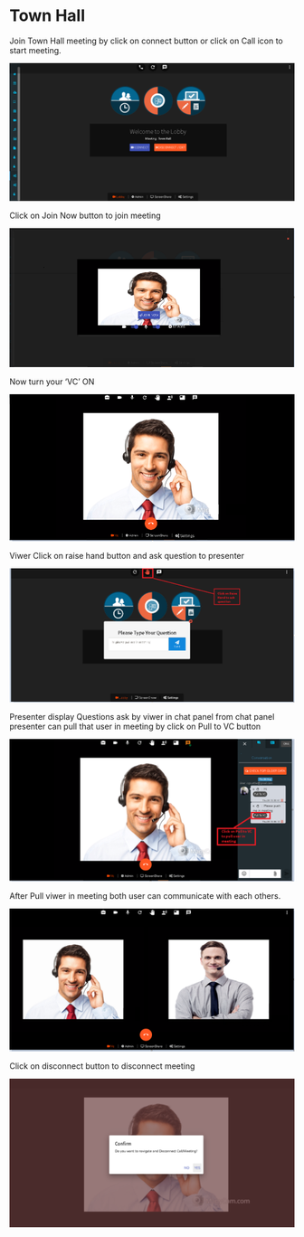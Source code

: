 # Town Hall

Join Town Hall meeting by click on connect button or click on Call icon to start meeting.

![](../../.gitbook/assets/image%20%28151%29.png)

Click on Join Now button to join meeting

![](../../.gitbook/assets/image%20%28145%29.png)

Now turn your ‘VC’ ON

![](../../.gitbook/assets/image%20%2890%29.png)

Viwer Click on raise hand button and ask question to presenter

![](../../.gitbook/assets/image%20%2813%29.png)

Presenter display Questions ask by viwer in chat panel from chat panel presenter can pull that user in meeting by click on Pull to VC button

![](../../.gitbook/assets/image%20%28148%29.png)

After Pull viwer in meeting both user can communicate with each others.

![](../../.gitbook/assets/image%20%28125%29.png)

Click on disconnect button to disconnect meeting

![](../../.gitbook/assets/image%20%28130%29.png)

